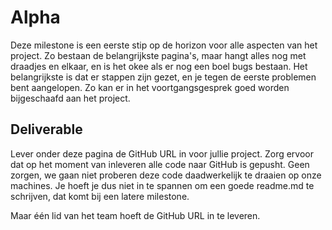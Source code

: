 # Alpha

Deze milestone is een eerste stip op de horizon voor alle aspecten van het project. Zo bestaan de belangrijkste pagina's, maar hangt alles nog met draadjes en elkaar, en is het okee als er nog een boel bugs bestaan. Het belangrijkste is dat er stappen zijn gezet, en je tegen de eerste problemen bent aangelopen. Zo kan er in het voortgangsgesprek goed worden bijgeschaafd aan het project.

## Deliverable

Lever onder deze pagina de GitHub URL in voor jullie project. Zorg ervoor dat op het moment van inleveren alle code naar GitHub is gepusht. Geen zorgen, we gaan niet proberen deze code daadwerkelijk te draaien op onze machines. Je hoeft je dus niet in te spannen om een goede readme.md te schrijven, dat komt bij een latere milestone.

Maar één lid van het team hoeft de GitHub URL in te leveren.
